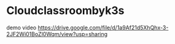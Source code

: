 # Cloudclassroombyk3s
demo video
https://drive.google.com/file/d/1a9Af21d5XhQhx-3-2JF2Wi01BoZl0Wqm/view?usp=sharing
